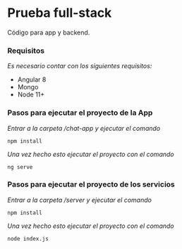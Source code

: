 # Prueba full-stack

Código para app y backend.

### Requisitos

_Es necesario contar con los siguientes requisitos:_
* Angular 8
* Mongo
* Node 11+

### Pasos para ejecutar el proyecto de la App

_Entrar a la carpeta /chat-app y ejecutar el comando_

```
npm install
```

_Una vez hecho esto ejecutar el proyecto con el comando_

```
ng serve
```


### Pasos para ejecutar el proyecto de los servicios

_Entrar a la carpeta /server y ejecutar el comando_

```
npm install
```

_Una vez hecho esto ejecutar el proyecto con el comando_

```
node index.js
```